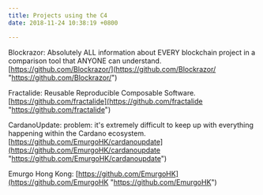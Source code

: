 ```yaml
---
title: Projects using the C4
date: 2018-11-24 10:38:19 +0800

---
```

Blockrazor: Absolutely ALL information about EVERY blockchain project in a comparison tool that ANYONE can understand. [https://github.com/Blockrazor/](https://github.com/Blockrazor/ "https://github.com/Blockrazor/")

Fractalide: Reusable Reproducible Composable Software. [https://github.com/fractalide](https://github.com/fractalide "https://github.com/fractalide")

CardanoUpdate: problem: it's extremely difficult to keep up with everything happening within the Cardano ecosystem. [https://github.com/EmurgoHK/cardanoupdate](https://github.com/EmurgoHK/cardanoupdate "https://github.com/EmurgoHK/cardanoupdate")

Emurgo Hong Kong: [https://github.com/EmurgoHK](https://github.com/EmurgoHK "https://github.com/EmurgoHK")